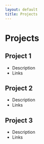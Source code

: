```yaml
---
layout: default
title: Projects
---
```


# Projects

## Project 1
- Description
- Links

## Project 2
- Description
- Links

## Project 3
- Description
- Links
